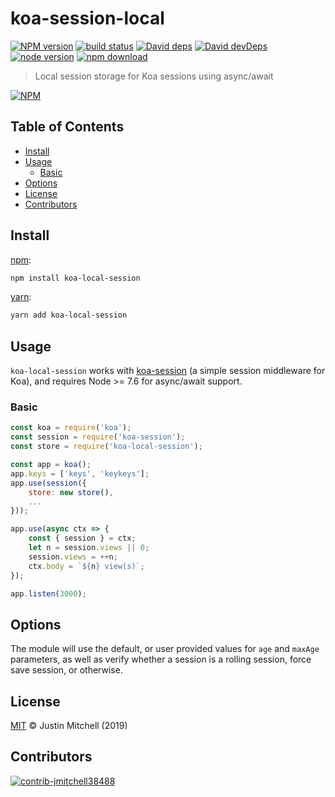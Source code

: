 # koa-session-local

[![NPM version][npm-image]][npm-url]
[![build status][travis-image]][travis-url]
[![David deps][david-image]][david-url]
[![David devDeps][david-dev-image]][david-dev-url]
[![node version][node-image]][node-url]
[![npm download][download-image]][download-url]

>Local session storage for Koa sessions using async/await

[![NPM](https://nodei.co/npm/koa-local-session.svg?downloads=true)](https://nodei.co/npm/koa-local-session/)

## Table of Contents

* [Install](#install)
* [Usage](#usage)
    * [Basic](#basic)
* [Options](#options)
* [License](#license)
* [Contributors](#contributors)

## Install

[npm][]:

```sh
npm install koa-local-session
```

[yarn][]:

```sh
yarn add koa-local-session
```

## Usage
`koa-local-session` works with [koa-session](https://github.com/koajs/session) (a simple session middleware for Koa), 
and requires Node >= 7.6 for async/await support.

### Basic

```js
const koa = require('koa');
const session = require('koa-session');
const store = require('koa-local-session');

const app = koa();
app.keys = ['keys', 'keykeys'];
app.use(session({
    store: new store(),
    ...
}));

app.use(async ctx => {
    const { session } = ctx;
    let n = session.views || 0;
    session.views = ++n;
    ctx.body = `${n} view(s)`;
});

app.listen(3000);
```

## Options
The module will use the default, or user provided values for `age` and `maxAge` parameters, as well as verify whether a
session is a rolling session, force save session, or otherwise.

## License

[MIT](LICENSE) &copy; Justin Mitchell (2019)

## Contributors

[![contrib-jmitchell38488]][contrib-jmitchell38488-url]

[npm-image]: https://img.shields.io/npm/v/koa-local-session.svg?style=flat-square
[npm-url]: https://npmjs.org/package/koa-local-session
[travis-image]: https://img.shields.io/travis/jmitchell38488/koa-local-session
[travis-url]: https://travis-ci.org/jmitchell38488/koa-local-session
[david-image]: https://img.shields.io/david/jmitchell38488/koa-local-session.svg?style=flat-square
[david-url]: https://david-dm.org/jmitchell38488/koa-local-session
[david-dev-image]: https://img.shields.io/david/dev/jmitchell38488/koa-local-session.svg?style=flat-square&label=devDeps
[david-dev-url]: https://david-dm.org/jmitchell38488/koa-local-session#info=devDependencies
[node-image]: https://img.shields.io/badge/node.js-%3E=_7.6-green.svg?style=flat-square
[node-url]: http://nodejs.org/download/
[download-image]: https://img.shields.io/npm/dm/koa-local-session.svg?style=flat-square
[download-url]: https://npmjs.org/jmitchell38488/koa-local-session
[npm]: https://www.npmjs.com/
[yarn]: https://yarnpkg.com/

[contrib-jmitchell38488]: https://avatars1.githubusercontent.com/u/12840052?s=60
[contrib-jmitchell38488-url]: https://github.com/jmitchell38488